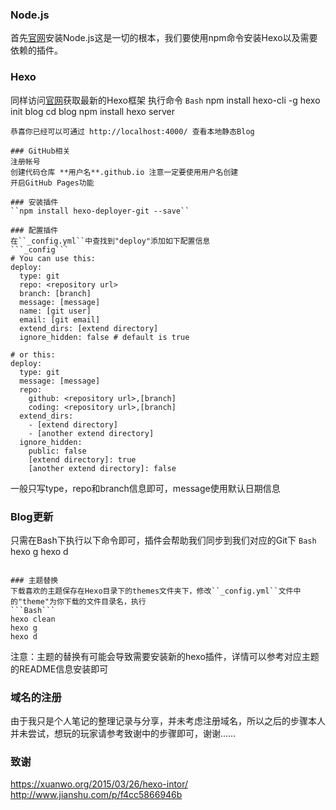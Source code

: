 ### Node.js
首先[官网](https://nodejs.org/zh-cn/)安装Node.js这是一切的根本，我们要使用npm命令安装Hexo以及需要依赖的插件。

### Hexo
同样访问[官网](https://hexo.io/zh-cn/)获取最新的Hexo框架
执行命令
```Bash```
npm install hexo-cli -g
hexo init blog
cd blog
npm install
hexo server
```
恭喜你已经可以可通过 http://localhost:4000/ 查看本地静态Blog

### GitHub相关
注册帐号
创建代码仓库 **用户名**.github.io 注意一定要使用用户名创建
开启GitHub Pages功能

### 安装插件
``npm install hexo-deployer-git --save``

### 配置插件
在``_config.yml``中查找到"deploy"添加如下配置信息
```_config```
# You can use this:
deploy:
  type: git
  repo: <repository url>
  branch: [branch]
  message: [message]
  name: [git user]
  email: [git email]
  extend_dirs: [extend directory]
  ignore_hidden: false # default is true

# or this:
deploy:
  type: git
  message: [message]
  repo:
    github: <repository url>,[branch]
    coding: <repository url>,[branch]
  extend_dirs:
    - [extend directory]
    - [another extend directory]
  ignore_hidden:
    public: false
    [extend directory]: true
    [another extend directory]: false
```
一般只写type，repo和branch信息即可，message使用默认日期信息

### Blog更新
只需在Bash下执行以下命令即可，插件会帮助我们同步到我们对应的Git下
```Bash```
hexo g
hexo d
```

### 主题替换
下载喜欢的主题保存在Hexo目录下的themes文件夹下，修改``_config.yml``文件中的"theme"为你下载的文件目录名，执行
```Bash```
hexo clean
hexo g
hexo d
```
注意：主题的替换有可能会导致需要安装新的hexo插件，详情可以参考对应主题的README信息安装即可

### 域名的注册
由于我只是个人笔记的整理记录与分享，并未考虑注册域名，所以之后的步骤本人并未尝试，想玩的玩家请参考致谢中的步骤即可，谢谢……

### 致谢
https://xuanwo.org/2015/03/26/hexo-intor/
http://www.jianshu.com/p/f4cc5866946b
